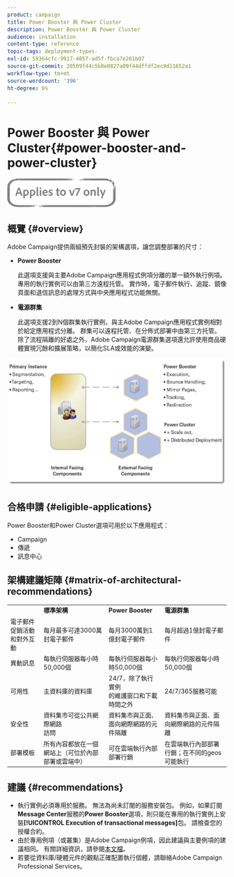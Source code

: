 ```yaml
---
product: campaign
title: Power Booster 與 Power Cluster
description: Power Booster 與 Power Cluster
audience: installation
content-type: reference
topic-tags: deployment-types-
exl-id: 59364cfc-9917-4057-ad5f-fbca7e261b07
source-git-commit: 20509f44c5b8e0827a09f44dffdf2ec9d11652a1
workflow-type: tm+mt
source-wordcount: '396'
ht-degree: 6%

---
```


# Power Booster 與 Power Cluster{#power-booster-and-power-cluster}

![](../../assets/v7-only.svg)

## 概覽 {#overview}

Adobe Campaign提供兩組預先封裝的架構選項，讓您調整部署的尺寸：

* **Power Booster**

   此選項支援與主要Adobe Campaign應用程式例項分離的單一額外執行例項。 專用的執行實例可以由第三方遠程托管。 實作時，電子郵件執行、追蹤、鏡像頁面和退信訊息的處理方式與中央應用程式功能無關。

* **電源群集**

   此選項支援2到N個群集執行實例，與主Adobe Campaign應用程式實例相對於給定應用程式分離。 群集可以遠程托管、在分佈式部署中由第三方托管。 除了流程隔離的好處之外，Adobe Campaign電源群集選項還允許使用商品硬體實現冗餘和擴展策略，以簡化SLA或效能的演變。

![](assets/architectural_options_diagram.png)

## 合格申請 {#eligible-applications}

Power Booster和Power Cluster選項可用於以下應用程式：

* Campaign
* 傳遞
* 訊息中心

## 架構建議矩陣 {#matrix-of-architectural-recommendations}

<table> 
 <tbody> 
  <tr> 
   <td> </td> 
   <td> <strong>標準架構</strong><br /> </td> 
   <td> <strong>Power Booster</strong><br /> </td> 
   <td> <strong>電源群集</strong><br /> </td> 
  </tr> 
  <tr> 
   <td> 電子郵件促銷活動和對外互動<br /> </td> 
   <td> 每月最多可達3000萬封電子郵件<br /> </td> 
   <td> 每月3000萬到1億封電子郵件<br /> </td> 
   <td> 每月超過1億封電子郵件<br /> </td> 
  </tr> 
  <tr> 
   <td> 異動訊息<br /> </td> 
   <td> 每執行伺服器每小時50,000個<br /> </td> 
   <td> 每執行伺服器每小時50,000個<br /> </td> 
   <td> 每執行伺服器每小時50,000個<br /> </td> 
  </tr> 
  <tr> 
   <td> 可用性<br /> </td> 
   <td> 主資料庫的資料庫<br /> </td> 
   <td> 24/7，除了執行實例<br />的維護窗口和下載時間之外 </td> 
   <td> 24/7/365服務可能<br /> </td> 
  </tr> 
  <tr> 
   <td> 安全性<br /> </td> 
   <td> 資料集市可從公共網際網路<br />訪問 </td> 
   <td> 資料集市與正面、面向網際網路的元件隔離<br /> </td> 
   <td> 資料集市與正面、面向網際網路的元件隔離<br /> </td> 
  </tr> 
  <tr> 
   <td> 部署模板<br /> </td> 
   <td> 所有內容都放在一個網站上（可位於內部部署或雲端中）<br /> </td> 
   <td> 可在雲端執行內部部署行銷<br /> </td> 
   <td> 在雲端執行內部部署行銷；在不同的geos可能執行<br /> </td> 
  </tr> 
 </tbody> 
</table>

## 建議 {#recommendations}

* 執行實例必須專用於服務。 無法為尚未訂閱的服務安裝包。 例如，如果訂閱&#x200B;**Message Center**&#x200B;服務的&#x200B;**Power Booster**&#x200B;選項，則只能在專用的執行實例上安裝&#x200B;**[!UICONTROL Execution of transactional messages]**&#x200B;包。 請檢查您的授權合約。
* 由於專用例項（或叢集）是Adobe Campaign例項，因此建議與主要例項的建議相同。 有關詳細資訊，請參閱[本文檔](../../production/using/foreword.md)。
* 若要從資料庫/硬體元件的觀點正確配置執行個體，請聯絡Adobe Campaign Professional Services。
